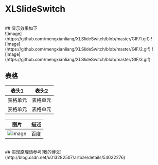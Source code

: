 # XLSlideSwitch
 <br>
## 显示效果如下
 <br>
 ![image](https://github.com/mengxianliang/XLSlideSwitch/blob/master/GIF/1.gif)
 ![image](https://github.com/mengxianliang/XLSlideSwitch/blob/master/GIF/2.gif)
 ![image](https://github.com/mengxianliang/XLSlideSwitch/blob/master/GIF/3.gif)

表格
--------

表头1  | 表头2
--------- | --------
表格单元  | 表格单元 
表格单元  | 表格单元 

| 图片 | 描述 |
| ---- | ---- |
|![image](https://github.com/mengxianliang/XLSlideSwitch/blob/master/GIF/3.gif)| 百度

<br>
## 实现原理请参考[我的博文](http://blog.csdn.net/u013282507/article/details/54022276)


